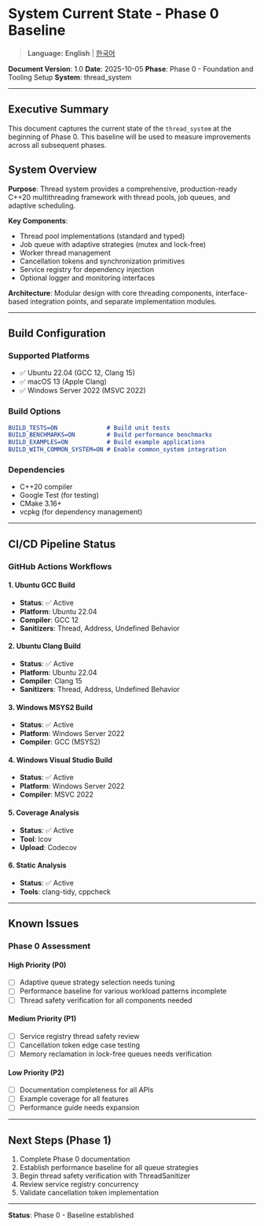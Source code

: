 # System Current State - Phase 0 Baseline

> **Language:** **English** | [한국어](CURRENT_STATE_KO.md)

**Document Version**: 1.0
**Date**: 2025-10-05
**Phase**: Phase 0 - Foundation and Tooling Setup
**System**: thread_system

---

## Executive Summary

This document captures the current state of the `thread_system` at the beginning of Phase 0. This baseline will be used to measure improvements across all subsequent phases.

## System Overview

**Purpose**: Thread system provides a comprehensive, production-ready C++20 multithreading framework with thread pools, job queues, and adaptive scheduling.

**Key Components**:
- Thread pool implementations (standard and typed)
- Job queue with adaptive strategies (mutex and lock-free)
- Worker thread management
- Cancellation tokens and synchronization primitives
- Service registry for dependency injection
- Optional logger and monitoring interfaces

**Architecture**: Modular design with core threading components, interface-based integration points, and separate implementation modules.

---

## Build Configuration

### Supported Platforms
- ✅ Ubuntu 22.04 (GCC 12, Clang 15)
- ✅ macOS 13 (Apple Clang)
- ✅ Windows Server 2022 (MSVC 2022)

### Build Options
```cmake
BUILD_TESTS=ON              # Build unit tests
BUILD_BENCHMARKS=ON         # Build performance benchmarks
BUILD_EXAMPLES=ON           # Build example applications
BUILD_WITH_COMMON_SYSTEM=ON # Enable common_system integration
```

### Dependencies
- C++20 compiler
- Google Test (for testing)
- CMake 3.16+
- vcpkg (for dependency management)

---

## CI/CD Pipeline Status

### GitHub Actions Workflows

#### 1. Ubuntu GCC Build
- **Status**: ✅ Active
- **Platform**: Ubuntu 22.04
- **Compiler**: GCC 12
- **Sanitizers**: Thread, Address, Undefined Behavior

#### 2. Ubuntu Clang Build
- **Status**: ✅ Active
- **Platform**: Ubuntu 22.04
- **Compiler**: Clang 15
- **Sanitizers**: Thread, Address, Undefined Behavior

#### 3. Windows MSYS2 Build
- **Status**: ✅ Active
- **Platform**: Windows Server 2022
- **Compiler**: GCC (MSYS2)

#### 4. Windows Visual Studio Build
- **Status**: ✅ Active
- **Platform**: Windows Server 2022
- **Compiler**: MSVC 2022

#### 5. Coverage Analysis
- **Status**: ✅ Active
- **Tool**: lcov
- **Upload**: Codecov

#### 6. Static Analysis
- **Status**: ✅ Active
- **Tools**: clang-tidy, cppcheck

---

## Known Issues

### Phase 0 Assessment

#### High Priority (P0)
- [ ] Adaptive queue strategy selection needs tuning
- [ ] Performance baseline for various workload patterns incomplete
- [ ] Thread safety verification for all components needed

#### Medium Priority (P1)
- [ ] Service registry thread safety review
- [ ] Cancellation token edge case testing
- [ ] Memory reclamation in lock-free queues needs verification

#### Low Priority (P2)
- [ ] Documentation completeness for all APIs
- [ ] Example coverage for all features
- [ ] Performance guide needs expansion

---

## Next Steps (Phase 1)

1. Complete Phase 0 documentation
2. Establish performance baseline for all queue strategies
3. Begin thread safety verification with ThreadSanitizer
4. Review service registry concurrency
5. Validate cancellation token implementation

---

**Status**: Phase 0 - Baseline established
